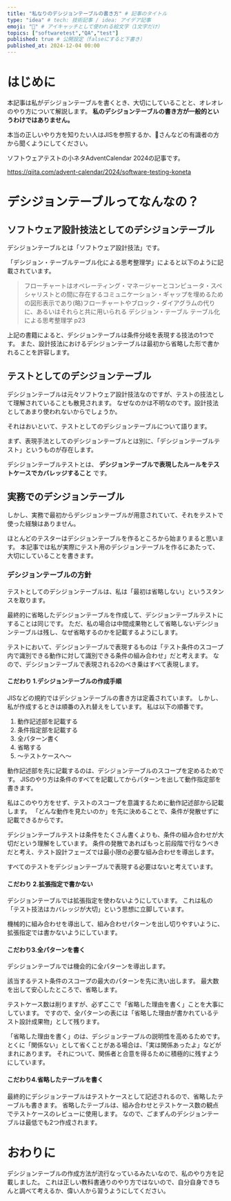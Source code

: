 ```yaml
---
title: "私なりのデシジョンテーブルの書き方" # 記事のタイトル
type: "idea" # tech: 技術記事 / idea: アイデア記事
emoji: "💺" # アイキャッチとして使われる絵文字（1文字だけ）
topics: ["softwaretest","QA","test"]
published: true # 公開設定（falseにすると下書き）
published_at: 2024-12-04 00:00
---
```


# はじめに

本記事は私がデシジョンテーブルを書くとき、大切にしていることと、オレオレのやり方について解説します。
**私のデシジョンテーブルの書き方が一般的というわけではありません。**

本当の正しいやり方を知りたい人はJISを参照するか、🥦さんなどの有識者の方から聞くようにしてください。

ソフトウェアテストの小ネタAdventCalendar 2024の記事です。

https://qiita.com/advent-calendar/2024/software-testing-koneta

# デシジョンテーブルってなんなの？

## ソフトウェア設計技法としてのデシジョンテーブル

デシジョンテーブルとは「ソフトウェア設計技法」です。

「デシジョン・テーブルテーブル化による思考整理学」によると以下のように記載されています。
> フローチャートはオペレーティング・マネージャーとコンピュータ・スペシャリストとの間に存在するコミュニケーション・ギャップを埋めるための図形表示であり(略)フローチャートやブロック・ダイアグラムの代りに、あるいはそれらと共に用いられる
> デシジョン・テーブル テーブル化による思考整理学 p23

上記の書籍によると、デシジョンテーブルは条件分岐を表現する技法の1つです。
また、設計技法におけるデシジョンテーブルは最初から省略した形で書かれることを許容します。

## テストとしてのデシジョンテーブル

デシジョンテーブルは元々ソフトウェア設計技法なのですが、テストの技法として理解されていることも散見されます。
なぜなのかは不明なのです。設計技法としてあまり使われないからでしょうか。

それはおいといて、テストとしてのデシジョンテーブルについて語ります。

まず、表現手法としてのデシジョンテーブルとは別に、「デシジョンテーブルテスト」というものが存在します。

デシジョンテーブルテストとは、
**デシジョンテーブルで表現したルールをテストケースでカバレッジすること**
です。

## 実務でのデシジョンテーブル

しかし、実務で最初からデシジョンテーブルが用意されていて、それをテストで使った経験はありません。

ほとんどのテスターはデシジョンテーブルを作るところから始まりまると思います。
本記事では私が実際にテスト用のデシジョンテーブルを作るにあたって、大切にしていることを書きます。

### デシジョンテーブルの方針

テストとしてのデシジョンテーブルは、私は「最初は省略しない」というスタンスを取ります。

最終的に省略したデシジョンテーブルを作成して、デシジョンテーブルテストにすることは同じです。
ただ、私の場合は中間成果物として省略しないデシジョンテーブルは残し、なぜ省略するのかを記載するようにします。

テストにおいて、デシジョンテーブルで表現するものは「テスト条件のスコープ内で識別できる動作に対して識別できる条件の組み合わせ」だと考えます。
なので、デシジョンテーブルで表現される2のべき乗はすべて表現します。

#### こだわり 1.デシジョンテーブルの作成手順

JISなどの規約ではデシジョンテーブルの書き方は定義されています。
しかし、私が作成するときは順番の入れ替えをしています。
私は以下の順番です。
1. 動作記述部を記載する
2. 条件指定部を記載する
3. 全パターン書く
4. 省略する
5. 〜テストケースへ〜

動作記述部を先に記載するのは、デシジョンテーブルのスコープを定めるためです。
JISのやり方は条件のすべてを記載してからパターンを出して動作指定部を書きます。

私はこのやり方をせず、テストのスコープを意識するために動作記述部から記載します。
「どんな動作を見たいのか」を先に決めることで、条件が発散せずに記載できるからです。

デシジョンテーブルテストは条件をたくさん書くよりも、条件の組み合わせが大切だという理解をしています。
条件の発散であればもっと前段階で行なうべきだと考え、テスト設計フェーズでは最小限の必要な組み合わせを導出します。

すべてのテストをデシジョンテーブルで表現する必要はないと考えています。

#### こだわり 2.拡張指定で書かない

デシジョンテーブルでは拡張指定を使わないようにしています。
これは私の「テスト技法はカバレッジが大切」という思想に立脚しています。

機械的に組み合わせを導出して、組み合わせパターンを出し切りやすいように、拡張指定では書かないようにしています。

#### こだわり3.全パターンを書く

デシジョンテーブルでは機会的に全パターンを導出します。

該当するテスト条件のスコープの最大のパターンを先に洗い出します。
最大数を出して安心したところで、省略します。

テストケース数は削りますが、必ずここで「省略した理由を書く」ことを大事にしています。
ですので、全パターンの表には「省略した理由が書かれているテスト設計成果物」として残ります。

「省略した理由を書く」のは、デシジョンテーブルの説明性を高めるためです。
とくに「関係ない」として省くことがある場合は、「実は関係あったよ」などがまれにあります。
それについて、関係者と合意を得るために積極的に残すようにしています。

#### こだわり4.省略したテーブルを書く

最終的にデシジョンテーブルはテストケースとして記述されるので、省略したテーブルも書きます。
省略したテーブルは、組み合わせとテストケース数の観点でテストケースのレビューに使用します。
なので、ごまずんのデシジョンテーブルは最低でも2つ作成されます。

# おわりに

デシジョンテーブルの作成方法が流行なっているみたいなので、私のやり方を記載しました。
これは正しい教科書通りのやり方ではないので、自分自身できちんと調べて考えるか、偉い人から習うようにしてください。

